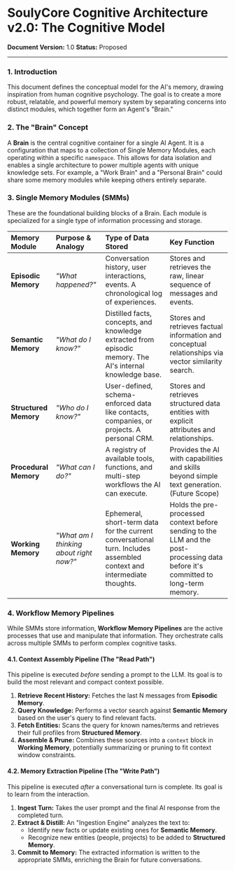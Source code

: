
# SoulyCore Cognitive Architecture v2.0: The Cognitive Model

**Document Version:** 1.0
**Status:** Proposed

---

### 1. Introduction

This document defines the conceptual model for the AI's memory, drawing inspiration from human cognitive psychology. The goal is to create a more robust, relatable, and powerful memory system by separating concerns into distinct modules, which together form an Agent's "Brain."

### 2. The "Brain" Concept

A **Brain** is the central cognitive container for a single AI Agent. It is a configuration that maps to a collection of Single Memory Modules, each operating within a specific `namespace`. This allows for data isolation and enables a single architecture to power multiple agents with unique knowledge sets. For example, a "Work Brain" and a "Personal Brain" could share some memory modules while keeping others entirely separate.

### 3. Single Memory Modules (SMMs)

These are the foundational building blocks of a Brain. Each module is specialized for a single type of information processing and storage.

| Memory Module | Purpose & Analogy | Type of Data Stored | Key Function |
| :--- | :--- | :--- | :--- |
| **Episodic Memory** | *"What happened?"* | Conversation history, user interactions, events. A chronological log of experiences. | Stores and retrieves the raw, linear sequence of messages and events. |
| **Semantic Memory** | *"What do I know?"* | Distilled facts, concepts, and knowledge extracted from episodic memory. The AI's internal knowledge base. | Stores and retrieves factual information and conceptual relationships via vector similarity search. |
| **Structured Memory** | *"Who do I know?"* | User-defined, schema-enforced data like contacts, companies, or projects. A personal CRM. | Stores and retrieves structured data entities with explicit attributes and relationships. |
| **Procedural Memory**| *"What can I do?"* | A registry of available tools, functions, and multi-step workflows the AI can execute. | Provides the AI with capabilities and skills beyond simple text generation. (Future Scope) |
| **Working Memory** | *"What am I thinking about right now?"* | Ephemeral, short-term data for the current conversational turn. Includes assembled context and intermediate thoughts. | Holds the pre-processed context before sending to the LLM and the post-processing data before it's committed to long-term memory. |

### 4. Workflow Memory Pipelines

While SMMs store information, **Workflow Memory Pipelines** are the active processes that use and manipulate that information. They orchestrate calls across multiple SMMs to perform complex cognitive tasks.

#### 4.1. Context Assembly Pipeline (The "Read Path")
This pipeline is executed *before* sending a prompt to the LLM. Its goal is to build the most relevant and compact context possible.
1.  **Retrieve Recent History:** Fetches the last N messages from **Episodic Memory**.
2.  **Query Knowledge:** Performs a vector search against **Semantic Memory** based on the user's query to find relevant facts.
3.  **Fetch Entities:** Scans the query for known names/terms and retrieves their full profiles from **Structured Memory**.
4.  **Assemble & Prune:** Combines these sources into a `context` block in **Working Memory**, potentially summarizing or pruning to fit context window constraints.

#### 4.2. Memory Extraction Pipeline (The "Write Path")
This pipeline is executed *after* a conversational turn is complete. Its goal is to learn from the interaction.
1.  **Ingest Turn:** Takes the user prompt and the final AI response from the completed turn.
2.  **Extract & Distill:** An "Ingestion Engine" analyzes the text to:
    *   Identify new facts or update existing ones for **Semantic Memory**.
    *   Recognize new entities (people, projects) to be added to **Structured Memory**.
3.  **Commit to Memory:** The extracted information is written to the appropriate SMMs, enriching the Brain for future conversations.

